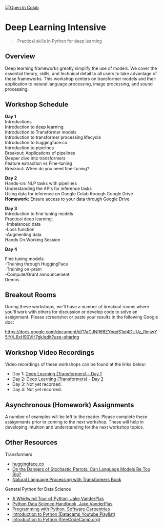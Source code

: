 [![Open In Colab](https://colab.research.google.com/assets/colab-badge.svg)](https://colab.research.google.com/github/vanderbilt-data-science/deep-learning-intensive)
# Deep Learning Intensive
> Practical skills in Python for deep learning

## Overview

Deep learning frameworks greatly simplify the use of models. We cover the essential theory, skills, and technical detail to all users to take advantage of these frameworks. This workshop centers on transformer models and their application to natural language processing, image processing, and sound processing. 

## Workshop Schedule
**Day 1**  
Introductions  
Introduction to deep learning  
Introduction to Transformer models  
Introduction to transformer processing lifecycle  
Introduction to huggingface.co  
Introduction to pipelines  
Breakout: Applications of pipelines  
Deeper dive into transformers  
Feature extraction vs Fine-tuning  
Breakout: When do you need fine-tuning?  

**Day 2**  
Hands-on: NLP tasks with pipelines  
Understanding the APIs for inference tasks  
Using data for inference on Google Colab through Google Drive  
**Homework:** Ensure access to your data through Google Drive

**Day 3**  
Introduction to fine tuning models  
Practical deep learning:  
-Imbalanced data  
-Loss function  
-Augmenting data    
Hands On Working Session  

**Day 4**  

Fine tuning models:  
-Training through HuggingFace  
-Training on-prem  
-Compute/Grant announcement  
Demos  

## Breakout Rooms
During these workshops, we'll have a number of breakout rooms where you'll work with others for discussion or develop code to solve an assignment.  Please screenshot or paste your results in the following Google doc: 

https://docs.google.com/document/d/17aCJNR66ZYxqdS1pI4DUUz_RmjwY5iY4_8xH90VH7gk/edit?usp=sharing

## Workshop Video Recordings
Video recordings of these workshops can be found at the links below:

- Day 1: [Deep Learning (Transformers) - Day 1](https://www.youtube.com/watch?v=TFuWbSoXbXA)
- Day 2: [Deep Learning (Transformers) - Day 2](https://www.youtube.com/watch?v=0n9eEbEpBmw)
- Day 3: Not yet recorded.
- Day 4: Not yet recorded.

## Asynchronous (Homework) Assignments
A number of examples will be left to the reader.  Please complete these assignments prior to coming to the next workshop.  These will help in developing intuition and understanding for the next workshop topics.

## Other Resources

Transformers
 - [huggingface.co](huggingface.co)
 - [On the Dangers of Stochastic Parrots: Can Language Models Be Too Big?](https://dl.acm.org/doi/pdf/10.1145/3442188.3445922)
 - [Natural Language Processing with Transformers Book](https://learning.oreilly.com/library/view/natural-language-processing/9781098103231/)

General Python for Data Science

- [A Whirlwind Tour of Python, Jake VanderPlas](https://github.com/jakevdp/WhirlwindTourOfPython)
- [Python Data Science Handbook, Jake VanderPlas](https://github.com/jakevdp/PythonDataScienceHandbook)
- [Programming with Python, Software Carpentries](https://swcarpentry.github.io/python-novice-inflammation/)  
- [Introduction to Python (Datacamp Youtube Playlist)](https://www.youtube.com/watch?v=-Rf4fZDQ0yw&list=PLjgj6kdf_snaw8QnlhK5f3DzFDFKDU5f4)
- [Introduction to Python (freeCodeCamp.org)](https://www.youtube.com/watch?v=rfscVS0vtbw)
